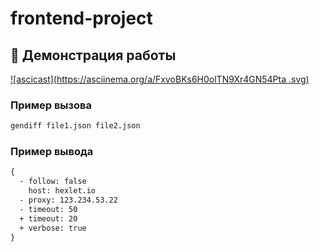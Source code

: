 # frontend-project

## 🎥 Демонстрация работы

[![ascicast](https://asciinema.org/a/FxvoBKs6H0olTN9Xr4GN54Pta
.svg)](https://asciinema.org/a/FxvoBKs6H0olTN9Xr4GN54Pta
)

### Пример вызова
```bash
gendiff file1.json file2.json
```

### Пример вывода
```diff
{
  - follow: false
    host: hexlet.io
  - proxy: 123.234.53.22
  - timeout: 50
  + timeout: 20
  + verbose: true
}                                    